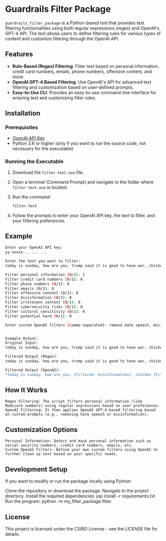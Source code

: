 # Guardrails Filter Package

`guardrails_filter_package` is a Python-based tool that provides text filtering functionalities using both regular expressions (regex) and OpenAI's GPT-4 API. The tool allows users to define filtering rules for various types of content and customize filtering through the OpenAI API.

## Features

- **Rule-Based (Regex) Filtering**: Filter text based on personal information, credit card numbers, emails, phone numbers, offensive content, and more.
- **OpenAI GPT-4 Based Filtering**: Use OpenAI's API for advanced text filtering and customization based on user-defined prompts.
- **Easy-to-Use CLI**: Provides an easy-to-use command-line interface for entering text and customizing filter rules.

## Installation

### Prerequisites

- [OpenAI API Key](https://beta.openai.com/signup/)
- Python 3.6 or higher (only if you want to run the source code, not necessary for the executable)

### Running the Executable

1. Download the `filter-text.exe` file.
2. Open a terminal (Command Prompt) and navigate to the folder where `filter-text.exe` is located.
3. Run the command:

    ```bash
    filter-text
    ```

4. Follow the prompts to enter your OpenAI API key, the text to filter, and your filtering preferences.

## Example

```bash
Enter your OpenAI API key: 
yy-xxxxx... ... ...

Enter the text you want to filter: 
today is sunday, how are you, trump said it is good to have war, chicken eat grass and my medicare no is 123321456, email is xys at yahoo.com

Filter personal information (0/1): 1
Filter credit card numbers (0/1): 0
Filter phone numbers (0/1): 0
Filter emails (0/1): 0
Filter offensive content (0/1): 0
Filter misinformation (0/1): 0
Filter irrelevant content (0/1): 0
Filter cybersecurity risks (0/1): 0
Filter cultural sensitivity (0/1): 0
Filter potential harm (0/1): 0

Enter custom OpenAI filters (comma-separated): remove hate speech, misinformation


Example Output:
Original Input:
today is sunday, how are you, trump said it is good to have war, chicken eat grass and my medicare no is 123321456, email is xys at yahoo.com

Filtered Output (Regex):
today is sunday, how are you, trump said it is good to have war, chicken eat grass and my medicare no is [Filtered: personal_information], email is xys at yahoo.com

Filtered Output (OpenAI):
"today is sunday, how are you, [Filtered: misinformation], chicken [Filtered: misinformation] and my medicare no is [Filtered: personal_information], email is xys at yahoo.com"
```

## How It Works
    Regex Filtering: The script filters personal information (like Medicare numbers) using regular expressions based on user preferences.
    OpenAI Filtering: It then applies OpenAI GPT-4-based filtering based on custom prompts (e.g., removing hate speech or misinformation).

## Customization Options

    Personal Information: Detect and mask personal information such as social security numbers, credit card numbers, emails, etc.
    Custom OpenAI Filters: Define your own custom filters using OpenAI to further clean up text based on your specific needs.

## Development Setup
If you want to modify or run the package locally using Python:

   Clone the repository or download the package.
   Navigate to the project directory.
   Install the required dependencies: pip install -r requirements.txt
   Run the program: python -m my_filter_package.filter

## License
   This project is licensed under the CSIRO License - see the LICENSE file for details.


